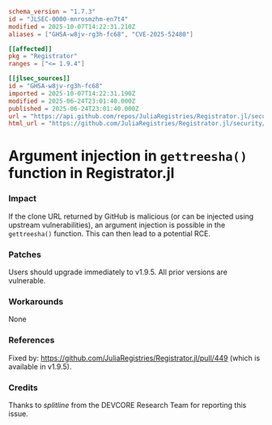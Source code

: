 ```toml
schema_version = "1.7.3"
id = "JLSEC-0000-mnrosmzhm-en7t4"
modified = 2025-10-07T14:22:31.210Z
aliases = ["GHSA-w8jv-rg3h-fc68", "CVE-2025-52480"]

[[affected]]
pkg = "Registrator"
ranges = ["<= 1.9.4"]

[[jlsec_sources]]
id = "GHSA-w8jv-rg3h-fc68"
imported = 2025-10-07T14:22:31.190Z
modified = 2025-06-24T23:01:40.000Z
published = 2025-06-24T23:01:40.000Z
url = "https://api.github.com/repos/JuliaRegistries/Registrator.jl/security-advisories/GHSA-w8jv-rg3h-fc68"
html_url = "https://github.com/JuliaRegistries/Registrator.jl/security/advisories/GHSA-w8jv-rg3h-fc68"
```

# Argument injection in `gettreesha()` function in Registrator.jl

### Impact

If the clone URL returned by GitHub is malicious (or can be injected using upstream vulnerabilities), an argument injection is possible in the `gettreesha()` function. This can then lead to a potential RCE.

### Patches

Users should upgrade immediately to v1.9.5. All prior versions are vulnerable.

### Workarounds

None

### References

Fixed by: https://github.com/JuliaRegistries/Registrator.jl/pull/449 (which is available in v1.9.5).

### Credits

Thanks to *splitline* from the DEVCORE Research Team for reporting this issue.

